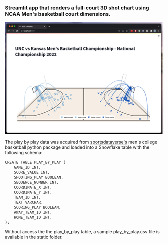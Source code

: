 ### Streamlit app that renders a full-court 3D shot chart using NCAA Men's basketball court dimensions.

![alt text](https://github.com/LwrncLiu/march_madness/blob/main/static/example.png)

The play by play data was acquired from <a href="https://py.sportsdataverse.org/docs/mbb/">sportsdataverse's</a> men's college basketball python package and loaded into a Snowflake table with the following schema: 

```
CREATE TABLE PLAY_BY_PLAY (
    GAME_ID INT,
    SCORE_VALUE INT,
    SHOOTING_PLAY BOOLEAN,
    SEQUENCE_NUMBER INT,
    COORDINATE_X INT,
    COORDINATE_Y INT,
    TEAM_ID INT,
    TEXT VARCHAR,
    SCORING_PLAY BOOLEAN,
    AWAY_TEAM_ID INT,
    HOME_TEAM_ID INT,
);
```

Without access the the play_by_play table, a sample play_by_play.csv file is available in the static folder.  
